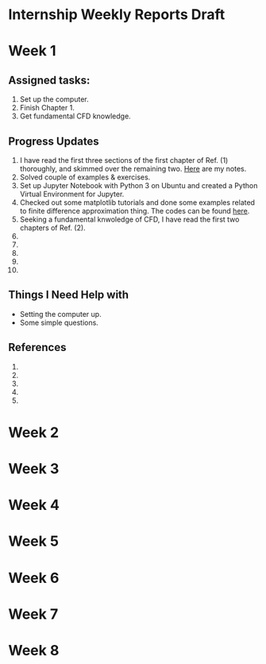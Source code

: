 # Internship Weekly Reports Draft

# Week 1

## Assigned tasks:
1. Set up the computer.
2. Finish Chapter 1.
3. Get fundamental CFD knowledge. 


## Progress Updates

1. I have read the first three sections of the first chapter of Ref. (1) thoroughly, and skimmed over the remaining two. [Here](https://www.example.com) are my notes.
2. Solved couple of examples & exercises.
3. Set up Jupyter Notebook with Python 3 on Ubuntu and created a Python Virtual Environment for Jupyter.
4. Checked out some matplotlib tutorials and done some examples related to finite difference approximation thing. The codes can be found [here](https://github.com/Phatimah/Internship-weekly-reports-draft/blob/main/FDM.ipynb).
5. Seeking a fundamental knwoledge of CFD, I have read the first two chapters of Ref. (2).
6. 
7.
8.
9.
10.



## Things I Need Help with 
- Setting the computer up.
- Some simple questions.



## References
1.
2.
3.
4.
5.

# Week 2

# Week 3

# Week 4

# Week 5

# Week 6

# Week 7

# Week 8
